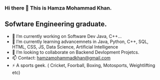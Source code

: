 ### Hi there 👋 This is Hamza Mohammad Khan.

## Sofwtare Engineering graduate.
- 🔭 I’m currently working on Software Dev Java, C++...
- 🌱 I’m currently learning advancemnets in Java, Python, C++, SQL, HTML, CSS, JS, Data Science, Artificial Intelligence
- 👯 I’m looking to collaborate on Backend Devlopment Projetcs.
- 📫 Contact: hamzamohammadkhan@gmail.com
- ⚡ A sports geek. ( Cricket, Foorball, Boxing, Motosports, Weightlifting etc)
